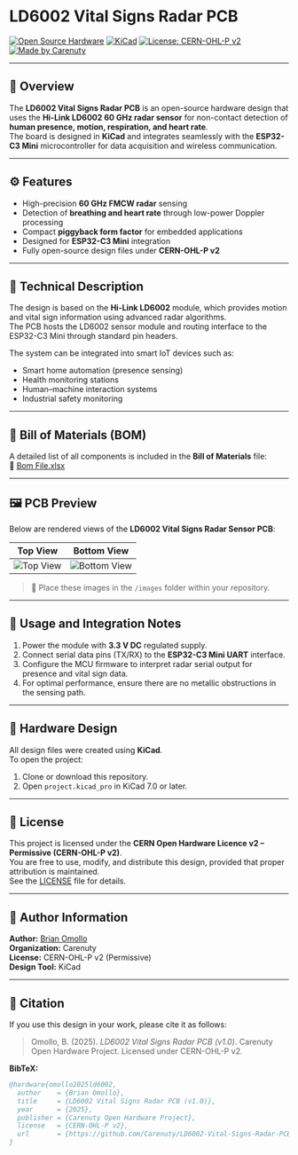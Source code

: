 # LD6002 Vital Signs Radar PCB

[![Open Source Hardware](https://img.shields.io/badge/Open--Source-Hardware-green.svg)](https://www.oshwa.org/)
[![KiCad](https://img.shields.io/badge/Designed%20With-KiCad-blue.svg)](https://www.kicad.org/)
[![License: CERN-OHL-P v2](https://img.shields.io/badge/License-CERN--OHL--P--v2-yellow.svg)](LICENSE)
[![Made by Carenuty](https://img.shields.io/badge/Made%20by-Carenuty-blueviolet.svg)](#)

---

## 📘 Overview
The **LD6002 Vital Signs Radar PCB** is an open-source hardware design that uses the **Hi-Link LD6002 60 GHz radar sensor** for non-contact detection of **human presence, motion, respiration, and heart rate**.  
The board is designed in **KiCad** and integrates seamlessly with the **ESP32-C3 Mini** microcontroller for data acquisition and wireless communication.

---

## ⚙️ Features
- High-precision **60 GHz FMCW radar** sensing
- Detection of **breathing and heart rate** through low-power Doppler processing
- Compact **piggyback form factor** for embedded applications
- Designed for **ESP32-C3 Mini** integration
- Fully open-source design files under **CERN-OHL-P v2**

---

## 🔧 Technical Description
The design is based on the **Hi-Link LD6002** module, which provides motion and vital sign information using advanced radar algorithms.  
The PCB hosts the LD6002 sensor module and routing interface to the ESP32-C3 Mini through standard pin headers.

The system can be integrated into smart IoT devices such as:
- Smart home automation (presence sensing)
- Health monitoring stations
- Human–machine interaction systems
- Industrial safety monitoring

---

## 🧾 Bill of Materials (BOM)
A detailed list of all components is included in the **Bill of Materials** file:  
📄 [Bom File.xlsx](Bom%20File.xlsx)

---

## 🖼️ PCB Preview

Below are rendered views of the **LD6002 Vital Signs Radar Sensor PCB**:

| Top View | Bottom View |
|-----------|--------------|
| ![Top View](images/LD6002_Radar_Sensor_Top.png) | ![Bottom View](images/LD6002_Radar_Sensor_Bottom.png) |

> 📂 Place these images in the `/images` folder within your repository.

---

## 🧠 Usage and Integration Notes
1. Power the module with **3.3 V DC** regulated supply.  
2. Connect serial data pins (TX/RX) to the **ESP32-C3 Mini UART** interface.  
3. Configure the MCU firmware to interpret radar serial output for presence and vital sign data.  
4. For optimal performance, ensure there are no metallic obstructions in the sensing path.  

---

## 🧩 Hardware Design
All design files were created using **KiCad**.  
To open the project:
1. Clone or download this repository.
2. Open `project.kicad_pro` in KiCad 7.0 or later.

---

## 📜 License
This project is licensed under the **CERN Open Hardware Licence v2 – Permissive (CERN-OHL-P v2)**.  
You are free to use, modify, and distribute this design, provided that proper attribution is maintained.  
See the [LICENSE](LICENSE) file for details.

---

## 👤 Author Information
**Author:** [Brian Omollo](https://www.linkedin.com/in/brian-omollo-25a71620b/)  
**Organization:** Carenuty  
**License:** CERN-OHL-P v2 (Permissive)  
**Design Tool:** KiCad  

---

## 📖 Citation

If you use this design in your work, please cite it as follows:

> Omollo, B. (2025). *LD6002 Vital Signs Radar PCB (v1.0)*. Carenuty Open Hardware Project. Licensed under CERN-OHL-P v2.

**BibTeX:**
```bibtex
@hardware{omollo2025ld6002,
  author    = {Brian Omollo},
  title     = {LD6002 Vital Signs Radar PCB (v1.0)},
  year      = {2025},
  publisher = {Carenuty Open Hardware Project},
  license   = {CERN-OHL-P v2},
  url       = {https://github.com/Carenuty/LD6002-Vital-Signs-Radar-PCB}
}
